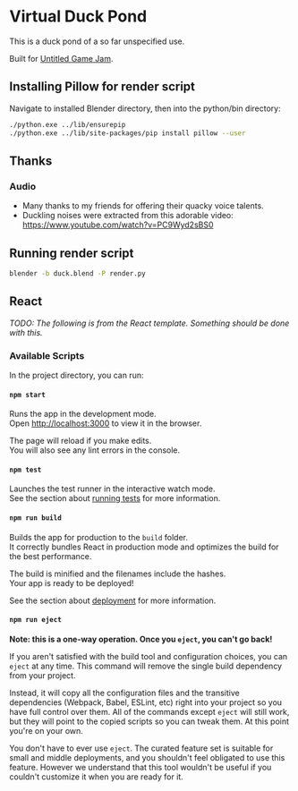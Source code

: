 # Virtual Duck Pond

This is a duck pond of a so far unspecified use.

Built for [Untitled Game Jam](https://itch.io/jam/untitled-game-jam-37).


## Installing Pillow for render script

Navigate to installed Blender directory, then into the python/bin directory:

```bash
./python.exe ../lib/ensurepip
./python.exe ../lib/site-packages/pip install pillow --user
```
## Thanks

### Audio

* Many thanks to my friends for offering their quacky voice talents.
* Duckling noises were extracted from this adorable video: https://www.youtube.com/watch?v=PC9Wyd2sBS0

## Running render script

```bash
blender -b duck.blend -P render.py
```

## React

*TODO: The following is from the React template. Something should be done with this.*

### Available Scripts

In the project directory, you can run:

#### `npm start`

Runs the app in the development mode.<br />
Open [http://localhost:3000](http://localhost:3000) to view it in the browser.

The page will reload if you make edits.<br />
You will also see any lint errors in the console.

#### `npm test`

Launches the test runner in the interactive watch mode.<br />
See the section about [running tests](https://facebook.github.io/create-react-app/docs/running-tests) for more information.

#### `npm run build`

Builds the app for production to the `build` folder.<br />
It correctly bundles React in production mode and optimizes the build for the best performance.

The build is minified and the filenames include the hashes.<br />
Your app is ready to be deployed!

See the section about [deployment](https://facebook.github.io/create-react-app/docs/deployment) for more information.

#### `npm run eject`

**Note: this is a one-way operation. Once you `eject`, you can't go back!**

If you aren't satisfied with the build tool and configuration choices, you can `eject` at any time. This command will remove the single build dependency from your project.

Instead, it will copy all the configuration files and the transitive dependencies (Webpack, Babel, ESLint, etc) right into your project so you have full control over them. All of the commands except `eject` will still work, but they will point to the copied scripts so you can tweak them. At this point you're on your own.

You don't have to ever use `eject`. The curated feature set is suitable for small and middle deployments, and you shouldn't feel obligated to use this feature. However we understand that this tool wouldn't be useful if you couldn't customize it when you are ready for it.
